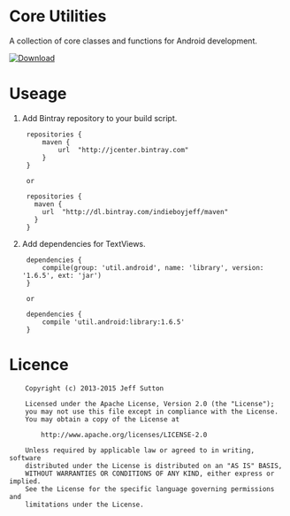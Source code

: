Core Utilities
============================

A collection of core classes and functions for Android development.

[ ![Download](https://api.bintray.com/packages/indieboyjeff/maven/coreutilities/images/download.svg) ](https://bintray.com/indieboyjeff/maven/coreutilities/_latestVersion)

Useage
===================================

1. Add Bintray repository to your build script.

        repositories {
            maven {
                url  "http://jcenter.bintray.com" 
            }
        }
        
        or
        
        repositories {
          maven {
            url  "http://dl.bintray.com/indieboyjeff/maven" 
          }
        }
    
2. Add dependencies for TextViews.
        
        dependencies {
            compile(group: 'util.android', name: 'library', version: '1.6.5', ext: 'jar')
        }
        
        or
        
        dependencies {
            compile 'util.android:library:1.6.5'
        }



Licence
===================================
        
        Copyright (c) 2013-2015 Jeff Sutton
        
        Licensed under the Apache License, Version 2.0 (the "License");
        you may not use this file except in compliance with the License.
        You may obtain a copy of the License at
        
            http://www.apache.org/licenses/LICENSE-2.0
        
        Unless required by applicable law or agreed to in writing, software
        distributed under the License is distributed on an "AS IS" BASIS,
        WITHOUT WARRANTIES OR CONDITIONS OF ANY KIND, either express or implied.
        See the License for the specific language governing permissions and
        limitations under the License.
<br/> 